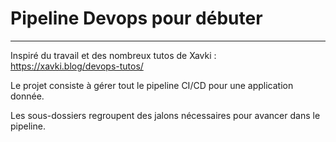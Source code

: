 # Pipeline Devops pour débuter
---

Inspiré du travail et des nombreux tutos de Xavki : https://xavki.blog/devops-tutos/


Le projet consiste à gérer tout le pipeline CI/CD pour une application donnée.

Les sous-dossiers regroupent des jalons nécessaires pour avancer dans le pipeline.

